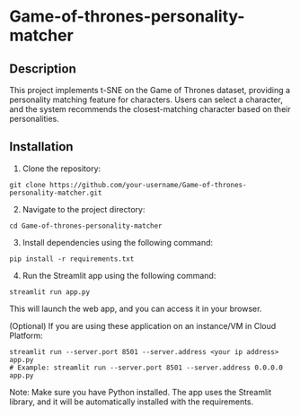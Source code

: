 # Game-of-thrones-personality-matcher

## Description
This project implements t-SNE on the Game of Thrones dataset, providing a personality matching feature for characters. Users can select a character, and the system recommends the closest-matching character based on their personalities.

## Installation

1. Clone the repository:
```
git clone https://github.com/your-username/Game-of-thrones-personality-matcher.git
```
   
2. Navigate to the project directory:
```
cd Game-of-thrones-personality-matcher
```

3. Install dependencies using the following command:
```
pip install -r requirements.txt
```

4. Run the Streamlit app using the following command:
```
streamlit run app.py
```
This will launch the web app, and you can access it in your browser.

(Optional) If you are using these application on an instance/VM in Cloud Platform:
```
streamlit run --server.port 8501 --server.address <your ip address> app.py
# Example: streamlit run --server.port 8501 --server.address 0.0.0.0 app.py
```
Note:
Make sure you have Python installed.
The app uses the Streamlit library, and it will be automatically installed with the requirements.
